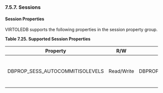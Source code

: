 <div>

<div>

<div>

<div>

### 7.5.7. Sessions

</div>

</div>

</div>

<div>

<div>

<div>

<div>

#### Session Properties

</div>

</div>

</div>

VIRTOLEDB supports the following properties in the session property
group.

<div>

**Table 7.25. Supported Session Properties**

<div>

| Property                        | R/W        | Default                     | Notes                                |
|---------------------------------|------------|-----------------------------|--------------------------------------|
| DBPROP_SESS_AUTOCOMMITISOLEVELS | Read/Write | DBPROPVAL_TI_REPEATABLEREAD | Isolation level in auto-commit mode. |

</div>

</div>

  

</div>

</div>
